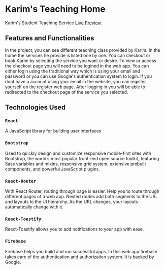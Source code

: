 # Karim's Teaching Home

Karim's Student Teaching Service [Live Preview](https://teaching-tutor-3cdb0.web.app/).

## Features and Functionalities

In the project, you can see different teaching class provided by Karim. In the home the services he provide is listed one by one. You can checkout or book Karim by selecting the service you want or desire. To view or access the checkout page you will need to be logined in the web app. You can either login using the traditional way which is using your email and password or you can use Google's authentication system to login. If you dont have a account using your email in the website, you can register yourself on the register web page. After logging in you will be able to redirected to the checkout page of the service you selected.

## Technologies Used

### `React`

A JavaScript library for building user interfaces

### `Bootstrap`

Used to quickly design and customize responsive mobile-first sites with Bootstrap, the world’s most popular front-end open source toolkit, featuring Sass variables and mixins, responsive grid system, extensive prebuilt components, and powerful JavaScript plugins.

### `React-Router`

With React Router, routing through page is easier. Help you to route through different pages of a web app. Nested routes add both segments to the URL and layouts to the UI hierarchy. As the URL changes, your layouts automatically change with it.

### `React-Toastify`

React-Toastify allows you to add notifications to your app with ease.

### `Firebase`

Firebase helps you build and run successful apps. In this web app firebase takes care of the authentication and authorization system. It is backed by Google.